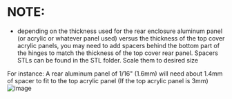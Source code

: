 # NOTE:
- depending on the thickness used for the rear enclosure aluminum panel (or acrylic or whatever panel used) versus the thickness of the top cover acrylic panels, you may need to add spacers behind the bottom part of the hinges to match the thickness of the top cover rear panel. Spacers STLs can be found in the STL folder. Scale them to desired size

For instance: A rear aluminum panel of 1/16" (1.6mm) will need about 1.4mm of spacer to fit to the top acrylic panel (If the top acrylic panel is 3mm)
![image](https://user-images.githubusercontent.com/37383368/145326149-0c7f50ab-b33d-4aca-a35e-0948500e6dd3.png)
